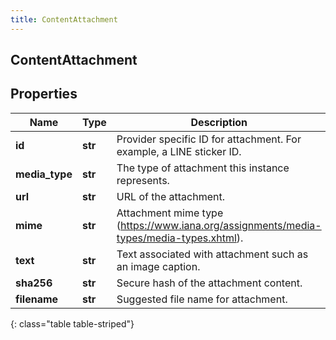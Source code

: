 ```yaml
---
title: ContentAttachment
---
```

## ContentAttachment

## Properties

|Name | Type | Description | Notes|
|------------ | ------------- | ------------- | -------------|
| **id** | **str** | Provider specific ID for attachment. For example, a LINE sticker ID. | [optional] |
| **media_type** | **str** | The type of attachment this instance represents. | |
| **url** | **str** | URL of the attachment. | [optional] |
| **mime** | **str** | Attachment mime type (https://www.iana.org/assignments/media-types/media-types.xhtml). | [optional] |
| **text** | **str** | Text associated with attachment such as an image caption. | [optional] |
| **sha256** | **str** | Secure hash of the attachment content. | [optional] |
| **filename** | **str** | Suggested file name for attachment. | [optional] |
{: class="table table-striped"}



